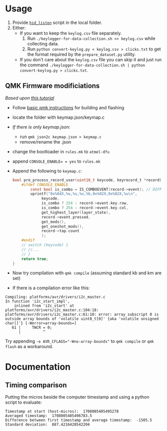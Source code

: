 # Usage

1. Provide [`hid_listen`](https://www.pjrc.com/teensy/hid_listen.html) script in the local folder.
2. Either:
   - If you want to keep the `keylog.csv` file separately.
     1. Run `./keylogger-for-data-collection.sh >> keylog.csv` while collecting data.
     2. Run `python convert-keylog.py < keylog.csv > clicks.txt` to get the format required by the `prepare_dataset.py` utility.
   - If you don't care about the `keylog.csv` file you can skip it and just run the command `./keylogger-for-data-collection.sh | python convert-keylog.py > clicks.txt`.

## QMK Firmware modificiations
*Based upon [this tutorial](https://precondition.github.io/qmk-heatmap#keyboard-firmware-setup)*

- Follow [basic qmk instructions](https://docs.qmk.fm/#/newbs) for building and flashing
- locate the folder with keymap.json/keymap.c
- *If there is only keymap.json*:
   - run `qmk json2c keymap.json > keymap.c`
   - remove/rename the .json
- change the bootloader in `rules.mk` to `atmel-dfu`
- append `CONSOLE_ENABLE= = yes` to `rules.mk`
- Append the following to `keymap.c`:
  ```c
  bool pre_process_record_user(uint16_t keycode, keyrecord_t *record) {
      #ifdef CONSOLE_ENABLE
          const bool is_combo = IS_COMBOEVENT(record->event); // DIFFERS FROM TUTORIAL
          uprintf("0x%04X,%u,%u,%u,%b,0x%02X,0x%02X,%u\n",
               keycode,
               is_combo ? 254 : record->event.key.row,
               is_combo ? 254 : record->event.key.col,
               get_highest_layer(layer_state),
               record->event.pressed,
               get_mods(),
               get_oneshot_mods(),
               record->tap.count
               );
      #endif
      // switch (keycode) {
      // //...
      // }
      return true;
  }
  ```
- Now try compilation with `qmk compile` (assuming standard kb and km are set)

- If there is a compilation error like this:
```
Compiling: platforms/avr/drivers/i2c_master.c                                                      In function 'i2c_start_impl',
    inlined from 'i2c_start' at platforms/avr/drivers/i2c_master.c:104:18:
platforms/avr/drivers/i2c_master.c:61:10: error: array subscript 0 is outside array bounds of 'volatile uint8_t[0]' {aka 'volatile unsigned char[]'} [-Werror=array-bounds=]
   61 |     TWCR = 0;
      |          ^
```
Try appending `-e AVR_CFLAGS="-Wno-array-bounds"` to `qmk compile` or `qmk flash` as a workaround.

# Documentation


## Timing comparison
Putting the micros beside the computer timestamp and using a python script to evaluate:

```
Timestamp at start (host-micros):  1708005405495278
Averaged timestamp:  1708005405496783.5
Difference between first timestamp and average timestamp:  -1505.5
Standard deviation:  887.4216428542204
```
